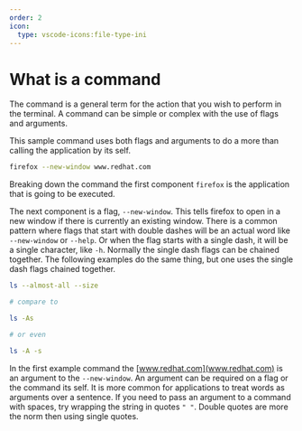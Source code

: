 ```yaml
---
order: 2
icon:
  type: vscode-icons:file-type-ini
---
```

# What is a command

The command is a general term for the action that you wish to perform in the terminal.
A command can be simple or complex with the use of flags and arguments.

This sample command uses both flags and arguments to do a more than calling the application by its self.
```sh
firefox --new-window www.redhat.com
```

Breaking down the command the first component `firefox` is the application that is going to be executed.

The next component is a flag, `--new-window`. This tells firefox to open in a new window if there is currently an existing window.
There is a common pattern where flags that start with double dashes will be an actual word like `--new-window` or `--help`.
Or when the flag starts with a single dash, it will be a single character, like `-h`.
Normally the single dash flags can be chained together.
The following examples do the same thing, but one uses the single dash flags chained together.
```sh
ls --almost-all --size

# compare to

ls -As

# or even

ls -A -s
```

In the first example command the [www.redhat.com](www.redhat.com) is an argument to the `--new-window`.
An argument can be required on a flag or the command its self.
It is more common for applications to treat words as arguments over a sentence.
If you need to pass an argument to a command with spaces, try wrapping the string in quotes `" "`.
Double quotes are more the norm then using single quotes.
